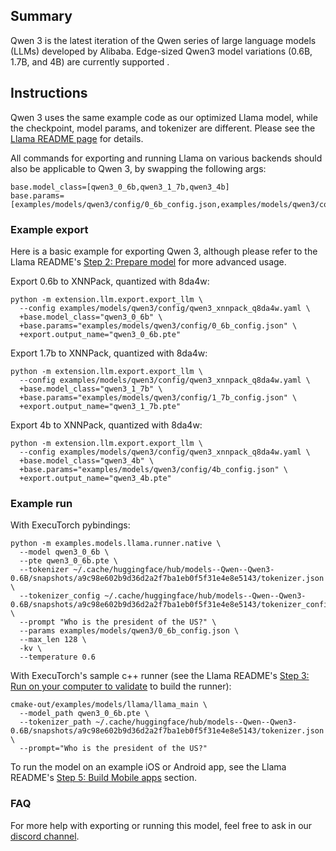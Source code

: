 ## Summary
Qwen 3 is the latest iteration of the Qwen series of large language models (LLMs) developed by Alibaba. Edge-sized Qwen3 model variations (0.6B, 1.7B, and 4B) are currently supported .

## Instructions

Qwen 3 uses the same example code as our optimized Llama model, while the checkpoint, model params, and tokenizer are different. Please see the [Llama README page](../llama/README.md) for details.

All commands for exporting and running Llama on various backends should also be applicable to Qwen 3, by swapping the following args:
```
base.model_class=[qwen3_0_6b,qwen3_1_7b,qwen3_4b]
base.params=[examples/models/qwen3/config/0_6b_config.json,examples/models/qwen3/config/1_7b_config.json,examples/models/config/qwen3/4b_config.json]
```

### Example export
Here is a basic example for exporting Qwen 3, although please refer to the Llama README's [Step 2: Prepare model](../llama/README.md#step-2-prepare-model) for more advanced usage.

Export 0.6b to XNNPack, quantized with 8da4w:
```
python -m extension.llm.export.export_llm \
  --config examples/models/qwen3/config/qwen3_xnnpack_q8da4w.yaml \
  +base.model_class="qwen3_0_6b" \
  +base.params="examples/models/qwen3/config/0_6b_config.json" \
  +export.output_name="qwen3_0_6b.pte"

```

Export 1.7b to XNNPack, quantized with 8da4w:
```
python -m extension.llm.export.export_llm \
  --config examples/models/qwen3/config/qwen3_xnnpack_q8da4w.yaml \
  +base.model_class="qwen3_1_7b" \
  +base.params="examples/models/qwen3/config/1_7b_config.json" \
  +export.output_name="qwen3_1_7b.pte"
```

Export 4b to XNNPack, quantized with 8da4w:
```
python -m extension.llm.export.export_llm \
  --config examples/models/qwen3/config/qwen3_xnnpack_q8da4w.yaml \
  +base.model_class="qwen3_4b" \
  +base.params="examples/models/qwen3/config/4b_config.json" \
  +export.output_name="qwen3_4b.pte"
```

### Example run
With ExecuTorch pybindings:
```
python -m examples.models.llama.runner.native \
  --model qwen3_0_6b \
  --pte qwen3_0_6b.pte \
  --tokenizer ~/.cache/huggingface/hub/models--Qwen--Qwen3-0.6B/snapshots/a9c98e602b9d36d2a2f7ba1eb0f5f31e4e8e5143/tokenizer.json \
  --tokenizer_config ~/.cache/huggingface/hub/models--Qwen--Qwen3-0.6B/snapshots/a9c98e602b9d36d2a2f7ba1eb0f5f31e4e8e5143/tokenizer_config.json \
  --prompt "Who is the president of the US?" \
  --params examples/models/qwen3/0_6b_config.json \
  --max_len 128 \
  -kv \
  --temperature 0.6
```

With ExecuTorch's sample c++ runner (see the Llama README's [Step 3: Run on your computer to validate](../llama/README.md#step-3-run-on-your-computer-to-validate) to build the runner):
```
cmake-out/examples/models/llama/llama_main \
  --model_path qwen3_0_6b.pte \
  --tokenizer_path ~/.cache/huggingface/hub/models--Qwen--Qwen3-0.6B/snapshots/a9c98e602b9d36d2a2f7ba1eb0f5f31e4e8e5143/tokenizer.json \
  --prompt="Who is the president of the US?"
```

To run the model on an example iOS or Android app, see the Llama README's [Step 5: Build Mobile apps](../llama/README.md#step-5-build-mobile-apps) section.

### FAQ
For more help with exporting or running this model, feel free to ask in our [discord channel](https://discord.gg/UEjkY9Zs).
